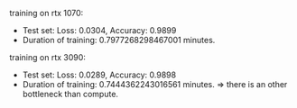 training on rtx 1070: 
- Test set: Loss: 0.0304, Accuracy: 0.9899
- Duration of training: 0.7977268298467001 minutes.

training on rtx 3090:
- Test set: Loss: 0.0289, Accuracy: 0.9898
- Duration of training: 0.7444362243016561 minutes.
=> there is an other bottleneck than compute.
